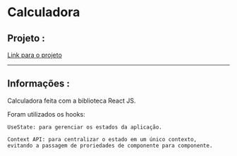 


# Calculadora 

<h2>Projeto :</h2>
<a href="https://cleytonjesus07.github.io/calculadora/ 
">Link para o projeto</a>
<br/>
<hr/>
<h2>Informações :</h2>
Calculadora feita com a biblioteca React JS.

Foram utilizados os hooks:

    UseState: para gerenciar os estados da aplicação.

    Context API: para centralizar o estado em um único contexto,
    evitando a passagem de proriedades de componente para componente.
